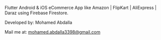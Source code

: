 

Flutter Android & iOS eCommerce App like Amazon | FlipKart | AliExpress | Daraz using Firebase Firestore.

Developed by: Mohamed Abdalla

Mail me at: mohamed.abdalla3398@gmail.com
